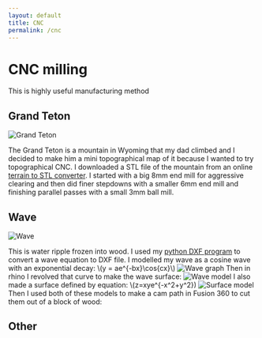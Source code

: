 ```yaml
---
layout: default
title: CNC
permalink: /cnc
---
```


# CNC milling
This is highly useful manufacturing method 
## Grand Teton
<div class="clearfix">
    <img alt="Grand Teton" src="/sebsite/images/teton.jpg" id="rightfloat">
    <p>The Grand Teton is a mountain in Wyoming that my dad climbed and I decided to make him a mini topographical map of it because I wanted to try topographical CNC. I downloaded a STL file of the mountain from an online <a href="https://jthatch.com/Terrain2STL/">terrain to STL converter</a>. I started with a big 8mm end mill for aggressive clearing and then did finer stepdowns with a smaller 6mm end mill and finishing parallel passes with a small 3mm ball mill.</p>

</div>


## Wave
<div class="clearfix">
    <img alt="Wave" src="/sebsite/images/wave.jpg" id="rightfloat">
    <p>This is water ripple frozen into wood. I used my <a href="/sebsite/python">python DXF program</a> to convert a wave equation to DXF file. I modelled my wave as a cosine wave with an exponential decay:
    \(y = ae^{-bx}\cos{cx}\)
    <img alt="Wave graph" src="/sebsite/images/wavegraph.jpg" width-max="600">
    Then in rhino I revolved that curve to make the wave surface:
    <img alt="Wave model" src="/sebsite/images/wavemodel.jpg" width-max="600">
    I also made a surface defined by equation:
    \(z=xye^{-x^2+y^2})
    <img alt="Surface model" src="/sebsite/images/surface.PNG" width-max="500">
    Then I used both of these models to make a cam path in Fusion 360 to cut them out of a block of wood:
    </p>

</div>

## Other

